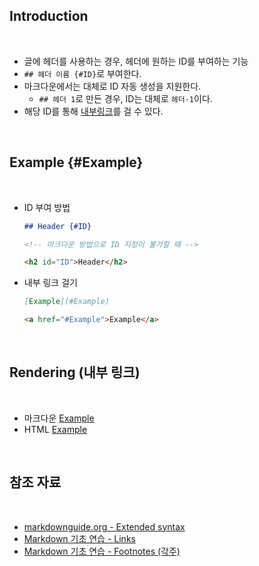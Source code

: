 ## Introduction

<br>

- 글에 헤더를 사용하는 경우, 헤더에 원하는 ID를 부여하는 기능
- `## 헤더 이름 {#ID}`로 부여한다.
- 마크다운에서는 대체로 ID 자동 생성을 지원한다.
    - `## 헤더 1`로 만든 경우, ID는 대체로 `헤더-1`이다.
- 해당 ID를 통해 [내부링크](https://peponi-paradise.tistory.com/entry/Markdown-Practice-Links)를 걸 수 있다.

<br>

## Example {#Example}

<br>

- ID 부여 방법
    ```md
    ## Header {#ID}
    ```
    ```html
    <!-- 마크다운 방법으로 ID 지정이 불가할 때 -->

    <h2 id="ID">Header</h2>
    ```

- 내부 링크 걸기
    ```md
    [Example](#Example)
    ```
    ```html
    <a href="#Example">Example</a>
    ```

<br>

## Rendering (내부 링크)

<br>

- 마크다운
    [Example](#Example)
- HTML
    <a href="#Example">Example</a>

<br>

## 참조 자료

<br>

- [markdownguide.org - Extended syntax](https://www.markdownguide.org/extended-syntax/#tables "Extended syntax overview")
- [Markdown 기초 연습 - Links](https://peponi-paradise.tistory.com/entry/Markdown-Practice-Links)
- [Markdown 기초 연습 - Footnotes (각주)](https://peponi-paradise.tistory.com/entry/Markdown-Pracitce-Footnotes)